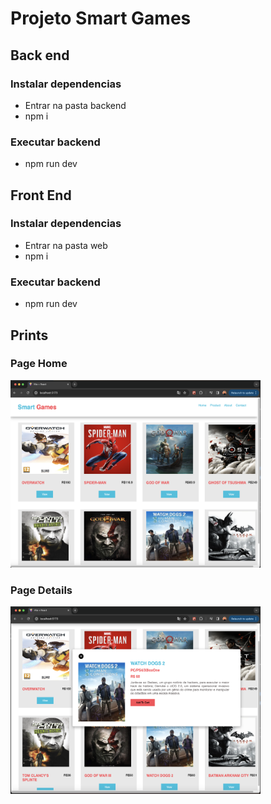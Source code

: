# Projeto Smart Games

## Back end
### Instalar dependencias
 - Entrar na pasta backend
 - npm i
### Executar backend
 - npm run dev

## Front End
### Instalar dependencias
 - Entrar na pasta web
 - npm i 

### Executar backend
 - npm run dev

## Prints
### Page Home
<img src="https://github.com/alexandre-moreira/app-smart-games/blob/main/prints/home.png" alt="Home" height="300" width="400">

### Page Details
<img src="https://github.com/alexandre-moreira/app-smart-games/blob/main/prints/details.png" alt="Home" height="300" width="400">